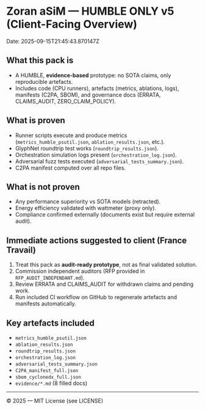 # Zoran aSiM — HUMBLE ONLY v5 (Client-Facing Overview)

Date: 2025-09-15T21:45:43.870147Z

## What this pack is
- A HUMBLE, **evidence-based** prototype: no SOTA claims, only reproducible artefacts.
- Includes code (CPU runners), artefacts (metrics, ablations, logs), manifests (C2PA, SBOM), and governance docs (ERRATA, CLAIMS_AUDIT, ZERO_CLAIM_POLICY).

## What is proven
- Runner scripts execute and produce metrics (`metrics_humble_psutil.json`, `ablation_results.json`, etc.).
- GlyphNet roundtrip test works (`roundtrip_results.json`).
- Orchestration simulation logs present (`orchestration_log.json`).
- Adversarial fuzz tests executed (`adversarial_tests_summary.json`).
- C2PA manifest computed over all repo files.

## What is not proven
- Any performance superiority vs SOTA models (retracted).
- Energy efficiency validated with wattmeter (proxy only).
- Compliance confirmed externally (documents exist but require external audit).

## Immediate actions suggested to client (France Travail)
1. Treat this pack as **audit-ready prototype**, not as final validated solution.
2. Commission independent auditors (RFP provided in `RFP_AUDIT_INDEPENDANT.md`).  
3. Review ERRATA and CLAIMS_AUDIT for withdrawn claims and pending work.  
4. Run included CI workflow on GitHub to regenerate artefacts and manifests automatically.  

## Key artefacts included
- `metrics_humble_psutil.json`
- `ablation_results.json`
- `roundtrip_results.json`
- `orchestration_log.json`
- `adversarial_tests_summary.json`
- `C2PA_manifest_full.json`
- `sbom_cyclonedx_full.json`
- `evidence/*.md` (8 filled docs)

---
© 2025 — MIT License (see LICENSE)
